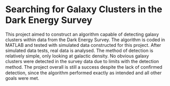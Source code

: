 # Searching for Galaxy Clusters in the Dark Energy Survey
 
This project aimed to construct an algorithm capable of detecting galaxy clusters within data from the Dark Energy Survey. The algorithm is coded in MATLAB and tested with simulated data constructed for this project. After simulated data tests, real data is analysed. The method of detection is relatively simple, only looking at galactic density. No obvious galaxy clusters were detected in the survey data due to limits with the detection method. The project overall is still a success despite the lack of conﬁrmed detection, since the algorithm performed exactly as intended and all other goals were met.
